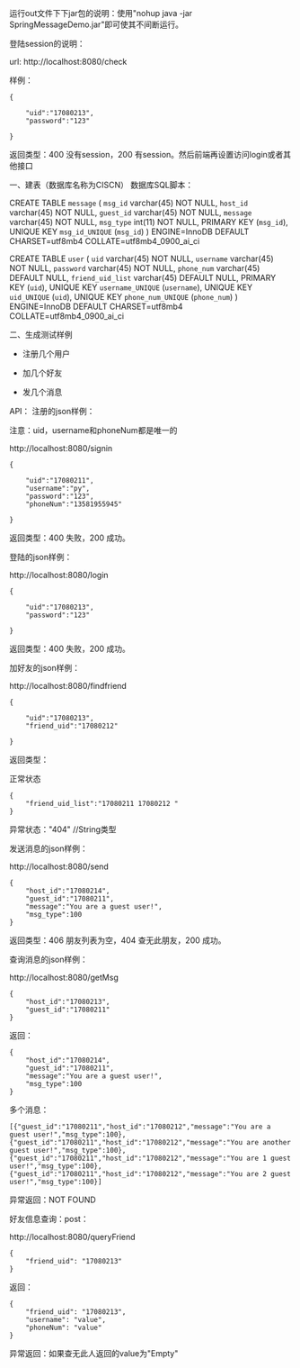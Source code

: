 运行out文件下下jar包的说明：使用"nohup java -jar SpringMessageDemo.jar"即可使其不间断运行。


登陆session的说明：

url: http://localhost:8080/check

样例：

    {
    
    	"uid":"17080213",    	
    	"password":"123"
    	
    }

返回类型：400 没有session，200 有session。然后前端再设置访问login或者其他接口




一、建表（数据库名称为CISCN）
数据库SQL脚本：
  
CREATE TABLE `message` (
     `msg_id` varchar(45) NOT NULL,
     `host_id` varchar(45) NOT NULL,
     `guest_id` varchar(45) NOT NULL,
     `message` varchar(45) NOT NULL,
     `msg_type` int(11) NOT NULL,
     PRIMARY KEY (`msg_id`),
     UNIQUE KEY `msg_id_UNIQUE` (`msg_id`)
   ) ENGINE=InnoDB DEFAULT CHARSET=utf8mb4 COLLATE=utf8mb4_0900_ai_ci
   
CREATE TABLE `user` (
     `uid` varchar(45) NOT NULL,
     `username` varchar(45) NOT NULL,
     `password` varchar(45) NOT NULL,
     `phone_num` varchar(45) DEFAULT NULL,
     `friend_uid_list` varchar(45) DEFAULT NULL,
     PRIMARY KEY (`uid`),
     UNIQUE KEY `username_UNIQUE` (`username`),
     UNIQUE KEY `uid_UNIQUE` (`uid`),
     UNIQUE KEY `phone_num_UNIQUE` (`phone_num`)
   ) ENGINE=InnoDB DEFAULT CHARSET=utf8mb4 COLLATE=utf8mb4_0900_ai_ci

二、生成测试样例

- 注册几个用户

- 加几个好友

- 发几个消息

API：
注册的json样例：

注意：uid，username和phoneNum都是唯一的

http://localhost:8080/signin

    {
    
    	"uid":"17080211",    	
    	"username":"py",    	
    	"password":"123",    	
    	"phoneNum":"13581955945"
    	
    }

返回类型：400 失败，200 成功。

登陆的json样例：


http://localhost:8080/login

    {
    
    	"uid":"17080213",    	
    	"password":"123"
    	
    }

返回类型：400 失败，200 成功。

加好友的json样例：

http://localhost:8080/findfriend

    {
    
	    "uid":"17080213",	    
    	"friend_uid":"17080212"
    	
    }

返回类型：

正常状态

    {
        "friend_uid_list":"17080211 17080212 "
    }
异常状态："404" //String类型
    
发送消息的json样例：

http://localhost:8080/send

    {
    	"host_id":"17080214",
    	"guest_id":"17080211",
    	"message":"You are a guest user!",
    	"msg_type":100
    }

返回类型：406 朋友列表为空，404 查无此朋友，200 成功。
    
查询消息的json样例：

http://localhost:8080/getMsg

    {
    	"host_id":"17080213",
    	"guest_id":"17080211"
    }

返回：

    {
        "host_id":"17080214",
	    "guest_id":"17080211",
    	"message":"You are a guest user!",
    	"msg_type":100
    }
    
多个消息：

    [{"guest_id":"17080211","host_id":"17080212","message":"You are a guest user!","msg_type":100},{"guest_id":"17080211","host_id":"17080212","message":"You are another guest user!","msg_type":100},{"guest_id":"17080211","host_id":"17080212","message":"You are 1 guest user!","msg_type":100},{"guest_id":"17080211","host_id":"17080212","message":"You are 2 guest user!","msg_type":100}]
    
异常返回：NOT FOUND
    
好友信息查询：post：

http://localhost:8080/queryFriend

    {
        "friend_uid": "17080213"
    }

返回：

    {
        "friend_uid": "17080213",
        "username": "value",
        "phoneNum": "value"
    }

异常返回：如果查无此人返回的value为"Empty"